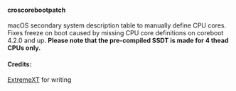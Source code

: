 #### croscorebootpatch
macOS secondary system description table to manually define CPU cores. Fixes freeze on boot caused by missing CPU core definitions on coreboot 4.2.0 and up. **Please note that the pre-compiled SSDT is made for 4 thead CPUs only.**


#### Credits:
 [ExtremeXT](https://github.com/ExtremeXT) for writing
